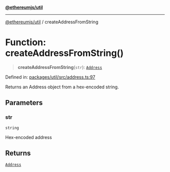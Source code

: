 [**@ethereumjs/util**](../README.md)

***

[@ethereumjs/util](../README.md) / createAddressFromString

# Function: createAddressFromString()

> **createAddressFromString**(`str`): [`Address`](../classes/Address.md)

Defined in: [packages/util/src/address.ts:97](https://github.com/ethereumjs/ethereumjs-monorepo/blob/master/packages/util/src/address.ts#L97)

Returns an Address object from a hex-encoded string.

## Parameters

### str

`string`

Hex-encoded address

## Returns

[`Address`](../classes/Address.md)
